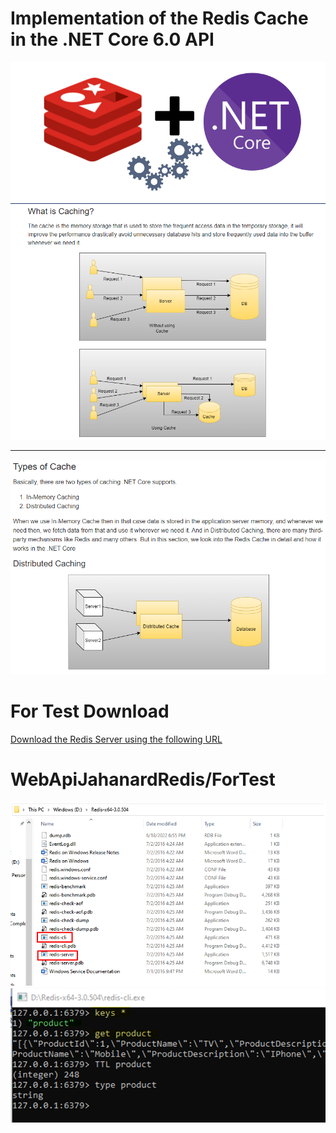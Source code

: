 # Implementation of the Redis Cache in the .NET Core 6.0 API 

<img src=WebApiJahanardRedis/img/redis5.png/>

<img src=WebApiJahanardRedis/img/WhatIsCaching1.png/>

---
<img src=WebApiJahanardRedis/img/TypeofCache2.png/>

# For Test Download
[Download the Redis Server using the following URL](https://github.com/microsoftarchive/redis/releases/tag/win-3.0.504)
# WebApiJahanardRedis/ForTest
<img src=WebApiJahanardRedis/img/redis3.png/>
<img src=WebApiJahanardRedis/img/redis4.png/>
